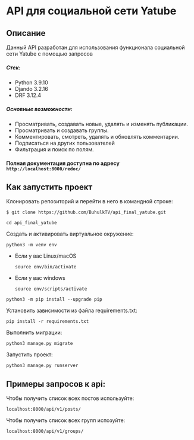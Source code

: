 # API для социальной сети Yatube
## Описание
Данный API разработан для использования функционала социальной сети Yatube с помощью запросов

##### Стек:
* Python 3.9.10
* Djando 3.2.16
* DRF 3.12.4

##### Основные возможности:
* Просматривать, создавать новые, удалять и изменять публикации.
* Просматривать и создавать группы.
* Комментировать, смотреть, удалять и обновлять комментарии.
* Подписаться на других пользователей
* Фильтрация и поиск по полям.

#### Полная документация доступна по адресу `http://localhost:8000/redoc/`
## Как запустить проект
Клонировать репозиторий и перейти в него в командной строке:

```
$ git clone https://github.com/BuhulkTV/api_final_yatube.git
```


```
cd api_final_yatube
```

Cоздать и активировать виртуальное окружение:

```
python3 -m venv env
```

* Если у вас Linux/macOS

    ```
    source env/bin/activate
    ```

* Если у вас windows

    ```
    source env/scripts/activate
    ```

```
python3 -m pip install --upgrade pip
```

Установить зависимости из файла requirements.txt:

```
pip install -r requirements.txt
```

Выполнить миграции:

```
python3 manage.py migrate
```

Запустить проект:

```
python3 manage.py runserver
```

## Примеры запросов к api:

Чтобы получить список всех постов используйте:

```
localhost:8000/api/v1/posts/
```

Чтобы получить список всех групп испозуйте:

```
localhost:8000/api/v1/groups/
```
